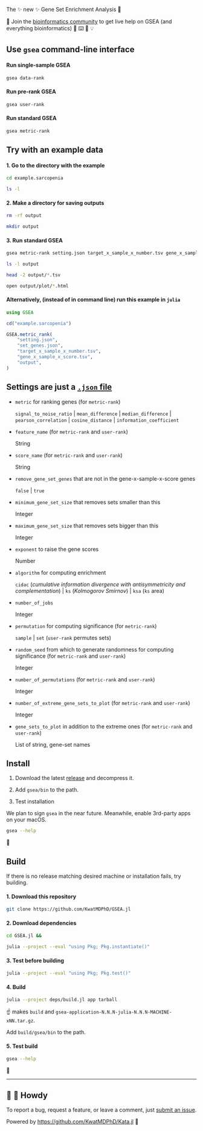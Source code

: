 The ✨ new ✨ Gene Set Enrichment Analysis 🧬

💁 Join the [bioinformatics community](https://discord.gg/tKh7fguMrD) to get live help on GSEA (and everything bioinformatics) 🎪 ⌨️ 🔰 💡

## Use `gsea` command-line interface

#### Run single-sample GSEA

```bash
gsea data-rank
```

#### Run pre-rank GSEA

```bash
gsea user-rank
```

#### Run standard GSEA

```bash
gsea metric-rank
```

## Try with an example data

#### 1. Go to the directory with the example

```bash
cd example.sarcopenia

ls -l
```

#### 2. Make a directory for saving outputs

```bash
rm -rf output

mkdir output
```

#### 3. Run standard GSEA

```bash
gsea metric-rank setting.json target_x_sample_x_number.tsv gene_x_sample_x_score.tsv set_genes.json output

ls -l output

head -2 output/*.tsv

open output/plot/*.html
```

#### Alternatively, (instead of in command line) run this example in `julia`

```jl
using GSEA

cd("example.sarcopenia")

GSEA.metric_rank(
    "setting.json",
    "set_genes.json",
    "target_x_sample_x_number.tsv",
    "gene_x_sample_x_score.tsv",
    "output",
)
```

## Settings are just a [`.json` file](setting.json)

- `metric` for ranking genes (for `metric-rank`)

  `signal_to_noise_ratio` | `mean_difference` | `median_difference` | `pearson_correlation` | `cosine_distance` | `information_coefficient`

- `feature_name` (for `metric-rank` and `user-rank`)

  String

- `score_name` (for `metric-rank` and `user-rank`)

  String

- `remove_gene_set_genes` that are not in the gene-x-sample-x-score genes

  `false` | `true`

- `minimum_gene_set_size` that removes sets smaller than this

  Integer

- `maximum_gene_set_size` that removes sets bigger than this

  Integer

- `exponent` to raise the gene scores

  Number

- `algorithm` for computing enrichment

  `cidac` (_cumulative information divergence with antisymmetricity and complementation_) | `ks` (_Kolmogorov Smirnov_) | `ksa` (`ks` area)

- `number_of_jobs`

  Integer

- `permutation` for computing significance (for `metric-rank`)

  `sample` | `set` (`user-rank` permutes sets)

- `random_seed` from which to generate randomness for computing significance (for `metric-rank` and `user-rank`)

  Integer

- `number_of_permutations` (for `metric-rank` and `user-rank`)

  Integer

- `number_of_extreme_gene_sets_to_plot` (for `metric-rank` and `user-rank`)

  Integer

- `gene_sets_to_plot` in addition to the extreme ones (for `metric-rank` and `user-rank`)

  List of string, gene-set names

## Install

1. Download the latest [release](https://github.com/KwatMDPhD/GSEA.jl/releases/latest) and decompress it.

2. Add `gsea/bin` to the path.

3. Test installation

We plan to sign `gsea` in the near future. Meanwhile, enable 3rd-party apps on your macOS.

```bash
gsea --help
```

🎉

## Build

If there is no release matching desired machine or installation fails, try building.

#### 1. Download this repository

```bash
git clone https://github.com/KwatMDPhD/GSEA.jl
```

#### 2. Download dependencies

```bash
cd GSEA.jl &&

julia --project --eval "using Pkg; Pkg.instantiate()"
```

#### 3. Test before building

```bash
julia --project --eval "using Pkg; Pkg.test()"
```

#### 4. Build

```bash
julia --project deps/build.jl app tarball
```

☝️ makes `build` and `gsea-application-N.N.N-julia-N.N.N-MACHINE-xNN.tar.gz`.

Add `build/gsea/bin` to the path.

#### 5. Test build

```bash
gsea --help
```

🎊

---

## 👋 🤠 Howdy

To report a bug, request a feature, or leave a comment, just [submit an issue](https://github.com/KwatMDPhD/GSEA.jl/issues/new/choose).

Powered by https://github.com/KwatMDPhD/Kata.jl 🌝
